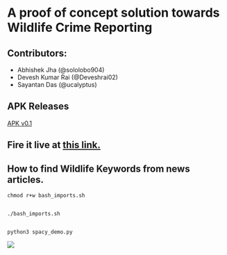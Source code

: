 # A proof of concept solution towards Wildlife Crime Reporting

## Contributors:
- Abhishek Jha (@sololobo904)
- Devesh Kumar Rai (@Deveshrai02)
- Sayantan Das (@ucalyptus)

## APK Releases
[APK v0.1](https://github.com/ucalyptus/WATCHNET-Zoohackathon/wiki/)

## Fire it live at [this link.](https://colab.research.google.com/drive/1tvE9fnbPAJ2tVhVZvfmkcNxgDMPnMQ53)
## How to find Wildlife Keywords from news articles.

```
chmod r+w bash_imports.sh


./bash_imports.sh


python3 spacy_demo.py
```


![](http://ucalyptus.github.io/WATCHNET-Zoohackathon/1.png)
